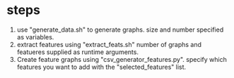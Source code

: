 # steps
1. use "generate_data.sh" to generate graphs. size and number specified as variables.
2. extract features using "extract_feats.sh" number of graphs and featueres supplied as runtime arguments.
3. Create feature graphs using "csv_generator_features.py". specify which features you want to add with the "selected_features" list. 

